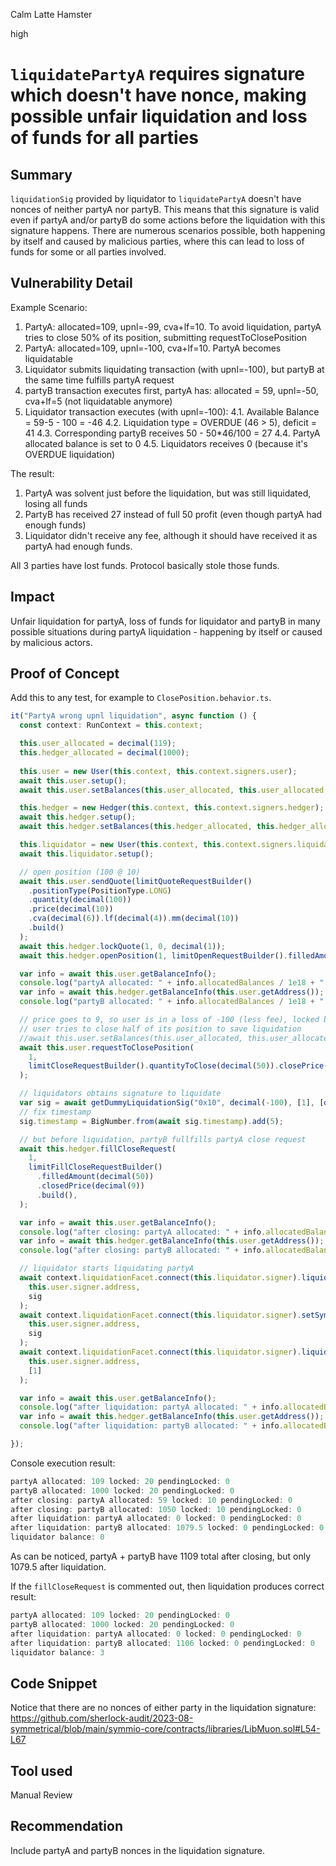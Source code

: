Calm Latte Hamster

high

# `liquidatePartyA` requires signature which doesn't have nonce, making possible unfair liquidation and loss of funds for all parties
## Summary

`liquidationSig` provided by liquidator to `liquidatePartyA` doesn't have nonces of neither partyA nor partyB. This means that this signature is valid even if partyA and/or partyB do some actions before the liquidation with this signature happens. There are numerous scenarios possible, both happening by itself and caused by malicious parties, where this can lead to loss of funds for some or all parties involved.

## Vulnerability Detail

Example Scenario:

1. PartyA: allocated=109, upnl=-99, cva+lf=10. To avoid liquidation, partyA tries to close 50% of its position, submitting requestToClosePosition
2. PartyA: allocated=109, upnl=-100, cva+lf=10. PartyA becomes liquidatable
3. Liquidator submits liquidating transaction (with upnl=-100), but partyB at the same time fulfills partyA request
3. partyB transaction executes first, partyA has: allocated = 59, upnl=-50, cva+lf=5 (not liquidatable anymore)
4. Liquidator transaction executes (with upnl=-100):
4.1. Available Balance = 59-5 - 100 = -46
4.2. Liquidation type = OVERDUE (46 > 5), deficit = 41
4.3. Corresponding partyB receives 50 - 50*46/100 = 27
4.4. PartyA allocated balance is set to 0
4.5. Liquidators receives 0 (because it's OVERDUE liquidation)

The result: 
1. PartyA was solvent just before the liquidation, but was still liquidated, losing all funds
2. PartyB has received 27 instead of full 50 profit (even though partyA had enough funds)
3. Liquidator didn't receive any fee, although it should have received it as partyA had enough funds.

All 3 parties have lost funds. Protocol basically stole those funds.

## Impact

Unfair liquidation for partyA, loss of funds for liquidator and partyB in many possible situations during partyA liquidation - happening by itself or caused by malicious actors.

## Proof of Concept

Add this to any test, for example to `ClosePosition.behavior.ts`.

```ts
it("PartyA wrong upnl liquidation", async function () {
  const context: RunContext = this.context;

  this.user_allocated = decimal(119);
  this.hedger_allocated = decimal(1000);
  
  this.user = new User(this.context, this.context.signers.user);
  await this.user.setup();
  await this.user.setBalances(this.user_allocated, this.user_allocated, this.user_allocated);

  this.hedger = new Hedger(this.context, this.context.signers.hedger);
  await this.hedger.setup();
  await this.hedger.setBalances(this.hedger_allocated, this.hedger_allocated);

  this.liquidator = new User(this.context, this.context.signers.liquidator);
  await this.liquidator.setup();

  // open position (100 @ 10)
  await this.user.sendQuote(limitQuoteRequestBuilder()
    .positionType(PositionType.LONG)
    .quantity(decimal(100))
    .price(decimal(10))
    .cva(decimal(6)).lf(decimal(4)).mm(decimal(10))
    .build()
  );
  await this.hedger.lockQuote(1, 0, decimal(1));
  await this.hedger.openPosition(1, limitOpenRequestBuilder().filledAmount(decimal(100)).openPrice(decimal(10)).price(decimal(10)).build());

  var info = await this.user.getBalanceInfo();
  console.log("partyA allocated: " + info.allocatedBalances / 1e18 + " locked: " + info.totalLocked/1e18 + " pendingLocked: " + info.totalPendingLocked / 1e18);
  var info = await this.hedger.getBalanceInfo(this.user.getAddress());
  console.log("partyB allocated: " + info.allocatedBalances / 1e18 + " locked: " + info.totalLocked/1e18 + " pendingLocked: " + info.totalPendingLocked / 1e18);

  // price goes to 9, so user is in a loss of -100 (less fee), locked balance = 10, so liquidatable
  // user tries to close half of its position to save liquidation
  //await this.user.setBalances(this.user_allocated, this.user_allocated, this.user_allocated);
  await this.user.requestToClosePosition(
    1,
    limitCloseRequestBuilder().quantityToClose(decimal(50)).closePrice(decimal(9)).build(),
  );

  // liquidators obtains signature to liquidate
  var sig = await getDummyLiquidationSig("0x10", decimal(-100), [1], [decimal(9)], decimal(-100));
  // fix timestamp
  sig.timestamp = BigNumber.from(await sig.timestamp).add(5);

  // but before liquidation, partyB fullfills partyA close request
  await this.hedger.fillCloseRequest(
    1,
    limitFillCloseRequestBuilder()
      .filledAmount(decimal(50))
      .closedPrice(decimal(9))
      .build(),
  );

  var info = await this.user.getBalanceInfo();
  console.log("after closing: partyA allocated: " + info.allocatedBalances / 1e18 + " locked: " + info.totalLocked/1e18 + " pendingLocked: " + info.totalPendingLocked / 1e18);
  var info = await this.hedger.getBalanceInfo(this.user.getAddress());
  console.log("after closing: partyB allocated: " + info.allocatedBalances / 1e18 + " locked: " + info.totalLocked/1e18 + " pendingLocked: " + info.totalPendingLocked / 1e18);

  // liquidator starts liquidating partyA
  await context.liquidationFacet.connect(this.liquidator.signer).liquidatePartyA(
    this.user.signer.address,
    sig
  );
  await context.liquidationFacet.connect(this.liquidator.signer).setSymbolsPrice(
    this.user.signer.address,
    sig
  );
  await context.liquidationFacet.connect(this.liquidator.signer).liquidatePositionsPartyA(
    this.user.signer.address,
    [1]
  );

  var info = await this.user.getBalanceInfo();
  console.log("after liquidation: partyA allocated: " + info.allocatedBalances / 1e18 + " locked: " + info.totalLocked/1e18 + " pendingLocked: " + info.totalPendingLocked / 1e18);
  var info = await this.hedger.getBalanceInfo(this.user.getAddress());
  console.log("after liquidation: partyB allocated: " + info.allocatedBalances / 1e18 + " locked: " + info.totalLocked/1e18 + " pendingLocked: " + info.totalPendingLocked / 1e18);

});
```

Console execution result:
```js
partyA allocated: 109 locked: 20 pendingLocked: 0
partyB allocated: 1000 locked: 20 pendingLocked: 0
after closing: partyA allocated: 59 locked: 10 pendingLocked: 0
after closing: partyB allocated: 1050 locked: 10 pendingLocked: 0
after liquidation: partyA allocated: 0 locked: 0 pendingLocked: 0
after liquidation: partyB allocated: 1079.5 locked: 0 pendingLocked: 0
liquidator balance: 0
```
As can be noticed, partyA + partyB have 1109 total after closing, but only 1079.5 after liquidation.

If the `fillCloseRequest` is commented out, then liquidation produces correct result:
```js
partyA allocated: 109 locked: 20 pendingLocked: 0
partyB allocated: 1000 locked: 20 pendingLocked: 0
after liquidation: partyA allocated: 0 locked: 0 pendingLocked: 0
after liquidation: partyB allocated: 1106 locked: 0 pendingLocked: 0
liquidator balance: 3
```

## Code Snippet

Notice that there are no nonces of either party in the liquidation signature:
https://github.com/sherlock-audit/2023-08-symmetrical/blob/main/symmio-core/contracts/libraries/LibMuon.sol#L54-L67

## Tool used

Manual Review

## Recommendation

Include partyA and partyB nonces in the liquidation signature.